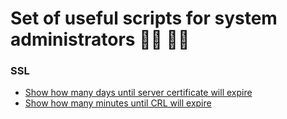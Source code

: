 # Set of useful scripts for system administrators 👨‍💻 👩‍💻

### SSL
  - [Show how many days until server certificate will expire](https://github.com/teymurgahramanov/Useful-scripts-for-sysadmins/blob/master/openssl_server_crt_days_until_expire)
  - [Show how many minutes until CRL will expire](https://github.com/teymurgahramanov/Useful-scripts-for-sysadmins/blob/master/openssl_crl_minutes_until_expire)
